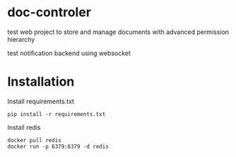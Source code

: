 # doc-controler
test web project to store and manage documents with advanced permission hierarchy

test notification backend using websocket

# Installation
Install requirements.txt
```
pip install -r requirements.txt
```
Install redis
```
docker pull redis
docker run -p 6379:6379 -d redis
```
